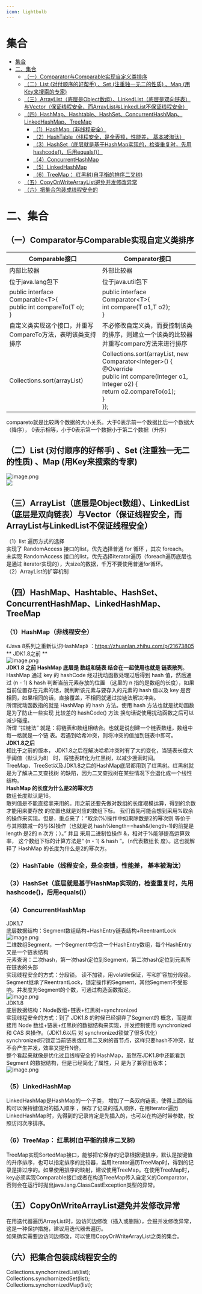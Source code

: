 ```yaml
---
icon: lightbulb
---
```

# 集合
- [集合](#集合)
- [二、集合](#二集合)
  - [（一）Comparator与Comparable实现自定义类排序](#一comparator与comparable实现自定义类排序)
  - [（二）List (对付顺序的好帮⼿)  、Set (注重独⼀⽆⼆的性质)  、Map (⽤Key来搜索的专家)](#二list-对付顺序的好帮--set-注重独的性质--map-key来搜索的专家)
  - [（三）ArrayList（底层是Object数组）、LinkedList（底层是双向链表）与Vector（保证线程安全，而ArrayList与LinkedList不保证线程安全）](#三arraylist底层是object数组linkedlist底层是双向链表与vector保证线程安全而arraylist与linkedlist不保证线程安全)
  - [（四）HashMap、Hashtable、HashSet、ConcurrentHashMap、LinkedHashMap、TreeMap](#四hashmaphashtablehashsetconcurrenthashmaplinkedhashmaptreemap)
    - [（1）HashMap（⾮线程安全）](#1hashmap线程安全)
    - [（2）HashTable（线程安全，是全表锁，性能差， 基本被淘汰）](#2hashtable线程安全是全表锁性能差-基本被淘汰)
    - [（3）HashSet（底层就是基于HashMap实现的，检查重复时，先用hashcode()，后用equals()）](#3hashset底层就是基于hashmap实现的检查重复时先用hashcode后用equals)
    - [（4）ConcurrentHashMap](#4concurrenthashmap)
    - [（5）LinkedHashMap](#5linkedhashmap)
    - [（6）TreeMap： 红⿊树(⾃平衡的排序⼆叉树)](#6treemap-红树平衡的排序叉树)
  - [（五）CopyOnWriteArrayList避免并发修改异常](#五copyonwritearraylist避免并发修改异常)
  - [（六）把集合包装成线程安全的](#六把集合包装成线程安全的)


# 二、集合
## （一）Comparator与Comparable实现自定义类排序
| Comparable接口 | Comparator接口 |
| --- | --- |
| 内部比较器 | 外部比较器 |
| 位于java.lang包下 | 位于java.util包下 |
| public interface Comparable\<T\>{<br/>public int compareTo(T o); <br/>} | public interface Comparator\<T\>{ <br/>	int compare(T o1,T o2); <br/>} |
| 自定义类实现这个接口，并重写CompareTo方法，表明该类支持排序 | 不必修改自定义类，而要控制该类的排序，则建立一个该类的比较器并重写compare方法来进行排序 |
| Collections.sort(arrayList） | Collections.sort(arrayList, new Comparator\<Integer\>() {<br/>   @Override <br/>   public int compare(Integer o1, Integer o2) { <br/>   return o2.compareTo(o1); <br/>   } <br/> }); |

compareto就是比较两个数据的大小关系。大于0表示前一个数据比后一个数据大（降序）， 0表示相等，小于0表示第一个数据小于第二个数据（升序） <br/>
## （二）List (对付顺序的好帮⼿)  、Set (注重独⼀⽆⼆的性质)  、Map (⽤Key来搜索的专家)
![image.png](images/集合-1.png) <br/>
![](images/集合-2.png) <br/>
## （三）ArrayList（底层是Object数组）、LinkedList（底层是双向链表）与Vector（保证线程安全，而ArrayList与LinkedList不保证线程安全）
 （1）list 遍历⽅式的选择 <br/>
实现了 RandomAccess 接⼝的list，优先选择普通 for 循环 ，其次 foreach。 <br/>
未实现 RandomAccess 接⼝的list，优先选择iterator遍历（foreach遍历底层也是通过 iterator实现的），⼤size的数据，千万不要使⽤普通for循环。 <br/>
（2）ArrayList的扩容机制 <br/>
## （四）HashMap、Hashtable、HashSet、ConcurrentHashMap、LinkedHashMap、TreeMap
### （1）HashMap（⾮线程安全）
 《Java 8系列之重新认识HashMap》 ：https://zhuanlan.zhihu.com/p/21673805   <br/>
** JDK1.8之前  **  <br/>
![image.png](images/集合-3.png) <br/>
**JDK1.8 之前 HashMap 底层是 数组和链表 结合在⼀起使⽤也就是 链表散列**。<br>HashMap 通过 key 的 hashCode 经过扰动函数处理过后得到 hash 值，然后通过 (n - 1) & hash 判断当前元素存放的位置 （这⾥的 n 指的是数组的⻓度），如果当前位置存在元素的话，就判断该元素与要存⼊的元素的 hash 值以及 key 是否相同，如果相同的话，直接覆盖，不相同就通过拉链法解决冲突。  <br/>
所谓扰动函数指的就是 HashMap 的 hash ⽅法。使⽤ hash ⽅法也就是扰动函数是为了防⽌⼀些实现 ⽐较差的 hashCode() ⽅法 换句话说使⽤扰动函数之后可以减少碰撞。 <br/>
所谓 “拉链法” 就是：将链表和数组相结合。也就是说创建⼀个链表数组，数组中每⼀格就是⼀个链 表。若遇到哈希冲突，则将冲突的值加到链表中即可。 <br/>
**JDK1.8之后** <br/>
 相⽐于之前的版本， JDK1.8之后在解决哈希冲突时有了⼤的变化，当链表⻓度⼤于阈值（默认为8） 时，将链表转化为红⿊树，以减少搜索时间。   <br/>
 TreeMap、TreeSet以及JDK1.8之后的HashMap底层都⽤到了红⿊树。红⿊树就是为了解决⼆叉查找树 的缺陷，因为⼆叉查找树在某些情况下会退化成⼀个线性结构。   <br/>
 **HashMap 的⻓度为什么是2的幂次⽅**   <br/>
数组长度默认是16。  <br/>
散列值是不能直接拿来⽤的。⽤之前还要先做对数组的⻓度取模运算，得到的余数才能⽤来要存放 的位置也就是对应的数组下标。 我们⾸先可能会想到采⽤%取余的操作来实现。但是，重点来了：“取余(%)操作中如果除数是2的幂次则 等价于与其除数减⼀的与(&)操作（也就是说 hash%length==hash&(length-1)的前提是 length 是2的 n 次⽅；）。” 并且 采⽤⼆进制位操作 &，相对于%能够提⾼运算效率，  这个数组下标的计算⽅法是“ (n - 1) & hash ”。（n代表数组⻓ 度）。这也就解释了 HashMap 的⻓度为什么是2的幂次⽅。   <br/>
### （2）HashTable（线程安全，是全表锁，性能差， 基本被淘汰）
### （3）HashSet（底层就是基于HashMap实现的，检查重复时，先用hashcode()，后用equals()）
### （4）ConcurrentHashMap
JDK1.7 <br/>
底层数据结构：Segment数组结构+HashEntry链表结构+ReentrantLock <br/>
![image.png](images/集合-4.png) <br/>
二维数组Segment，一个Segment中包含一个HashEntry数组，每个HashEntry又是一个链表结构 <br/>
元素查询：二次hash，第一次hash定位到Segment，第二次hash定位到元素所在链表的头部 <br/>
 实现线程安全的⽅式：分段锁。 读不加锁，用volatile保证，写和扩容加分段锁。Segment继承了ReentrantLock，锁定操作的Segment，其他Segment不受影响。并发度为Segment的个数，可通过构造函数指定。 <br/>
![image.png](images/集合-5.png) <br/>
JDK1.8 <br/>
底层数据结构：Node数组+链表+红黑树+synchronized <br/>
 实现线程安全的⽅式：到了 JDK1.8 的时候已经摒弃了Segment的 概念，⽽是直接⽤ Node 数组+链表+红⿊树的数据结构来实现，并发控制使⽤ synchronized 和 CAS 来操作。（JDK1.6以后 对 synchronized锁做了很多优化）   <br/>
 synchronized只锁定当前链表或红⿊⼆叉树的⾸节点，这样只要hash不冲突，就不会产⽣并发，效率⼜提升N倍。   <br/>
 整个看起来就像是优化过且线程安全的 HashMap，虽然在JDK1.8中还能看到 Segment 的数据结构，但是已经简化了属性，只 是为了兼容旧版本；   <br/>
![image.png](images/集合-6.png) <br/>
### （5）LinkedHashMap
LinkedHashMap是HashMap的一个子类， 增加了⼀条双向链表，使得上⾯的结构可以保持键值对的插⼊顺序  ，保存了记录的插入顺序，在用Iterator遍历LinkedHashMap时，先得到的记录肯定是先插入的，也可以在构造时带参数，按照访问次序排序。 <br/>
### （6）TreeMap： 红⿊树(⾃平衡的排序⼆叉树)  
TreeMap实现SortedMap接口，能够把它保存的记录根据键排序，默认是按键值的升序排序，也可以指定排序的比较器，当用Iterator遍历TreeMap时，得到的记录是排过序的。如果使用排序的映射，建议使用TreeMap。在使用TreeMap时，key必须实现Comparable接口或者在构造TreeMap传入自定义的Comparator，否则会在运行时抛出java.lang.ClassCastException类型的异常。 <br/>
## （五）CopyOnWriteArrayList避免并发修改异常
在用迭代器遍历ArrayList时，边访问边修改（插入或删除），会报并发修改异常，这是一种保护措施，建议用迭代器去遍历。 <br/>
如果确实需要边访问边修改，可以使用CopyOnWriteArrayList之类的集合。 <br/>
## （六）把集合包装成线程安全的
Collections.synchornizedList(list); <br/>
Collections.synchornizedSet(list); <br/>
Collections.synchornizedMap(list); <br/>
